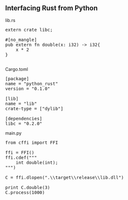 ## Interfacing Rust from Python

lib.rs
<pre>
extern crate libc;

#[no_mangle]
pub extern fn double(x: i32) -> i32{
    x * 2
}

</pre>

Cargo.toml
<pre>
[package]
name = "python_rust"
version = "0.1.0"

[lib]
name = "lib"
crate-type = ["dylib"]

[dependencies]
libc = "0.2.0"
</pre>
main.py
<pre>
from cffi import FFI

ffi = FFI()
ffi.cdef("""
    int double(int);
""")

C = ffi.dlopen(".\\target\\release\\lib.dll")

print C.double(3)
C.process(1000)
</pre>
